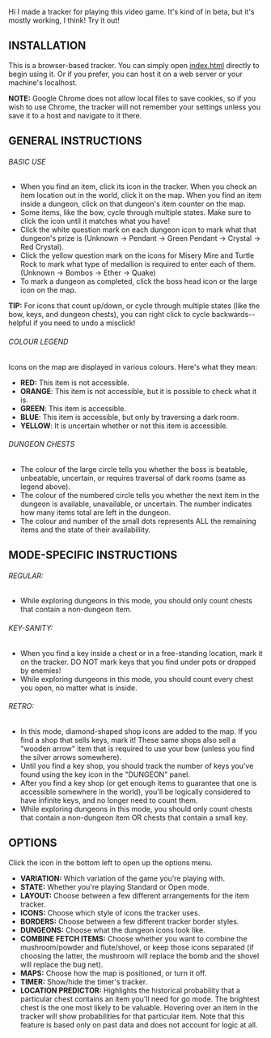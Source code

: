 Hi I made a tracker for playing this video game. It's kind of in beta, but it's mostly working, I think! Try it out!

## INSTALLATION

This is a browser-based tracker. You can simply open [index.html](https://queler.github.io/alttpr-Tracker/) directly to begin using it. Or if you prefer, you can host it on a web server or your machine's localhost.

**NOTE:** Google Chrome does not allow local files to save cookies, so if you wish to use Chrome, the tracker will not remember your settings unless you save it to a host and navigate to it there.

## GENERAL INSTRUCTIONS

###### BASIC USE

- When you find an item, click its icon in the tracker. When you check an item location out in the world, click it on the map. When you find an item inside a dungeon, click on that dungeon's item counter on the map.
- Some items, like the bow, cycle through multiple states. Make sure to click the icon until it matches what you have!
- Click the white question mark on each dungeon icon to mark what that dungeon's prize is
(Unknown -> Pendant -> Green Pendant -> Crystal -> Red Crystal).
- Click the yellow question mark on the icons for Misery Mire and Turtle Rock to mark what type of medallion is required to enter each of them.
(Unknown -> Bombos -> Ether -> Quake)
- To mark a dungeon as completed, click the boss head icon or the large icon on the map.

**TIP:** For icons that count up/down, or cycle through multiple states (like the bow, keys, and dungeon chests), you can right click to cycle backwards-- helpful if you need to undo a misclick!

###### COLOUR LEGEND

Icons on the map are displayed in various colours. Here's what they mean:
- **RED:** This item is not accessible.
- **ORANGE**: This item is not accessible, but it is possible to check what it is.
- **GREEN**: This item is accessible.
- **BLUE**: This item is accessible, but only by traversing a dark room.
- **YELLOW**: It is uncertain whether or not this item is accessible.

###### DUNGEON CHESTS

- The colour of the large circle tells you whether the boss is beatable, unbeatable, uncertain, or requires traversal of dark rooms (same as legend above).
- The colour of the numbered circle tells you whether the next item in the dungeon is available, unavailable, or uncertain. The number indicates how many items total are left in the dungeon.
- The colour and number of the small dots represents ALL the remaining items and the state of their availabiliity.


## MODE-SPECIFIC INSTRUCTIONS

###### REGULAR:
- While exploring dungeons in this mode, you should only count chests that contain a non-dungeon item.

###### KEY-SANITY:
- When you find a key inside a chest or in a free-standing location, mark it on the tracker.
DO NOT mark keys that you find under pots or dropped by enemies!
- While exploring dungeons in this mode, you should count every chest you open, no matter what is inside.

###### RETRO:
- In this mode, diamond-shaped shop icons are added to the map. If you find a shop that sells keys, mark it! These same shops also sell a "wooden arrow" item that is required to use your bow (unless you find the silver arrows somewhere).
- Until you find a key shop, you should track the number of keys you've found using the key icon in the "DUNGEON" panel.
- After you find a key shop (or get enough items to guarantee that one is accessible somewhere in the world), you'll be logically considered to have infinite keys, and no longer need to count them.
- While exploring dungeons in this mode, you should only count chests that contain a non-dungeon item OR chests that contain a small key.


## OPTIONS

Click the icon in the bottom left to open up the options menu.

- **VARIATION:** Which variation of the game you're playing with.
- **STATE:** Whether you're playing Standard or Open mode.
- **LAYOUT:** Choose between a few different arrangements for the item tracker.
- **ICONS:** Choose which style of icons the tracker uses.
- **BORDERS:** Choose between a few different tracker border styles.
- **DUNGEONS:** Choose what the dungeon icons look like.
- **COMBINE FETCH ITEMS:** Choose whether you want to combine the mushroom/powder and flute/shovel, or keep those icons separated (if choosing the latter, the mushroom will replace the bomb and the shovel will replace the bug net).
- **MAPS:** Choose how the map is positioned, or turn it off.
- **TIMER:** Show/hide the timer's tracker.
- **LOCATION PREDICTOR:** Highlights the historical probability that a particular chest contains an item you'll need for go mode. The brightest chest is the one most likely to be valuable. Hovering over an item in the tracker will show probabilities for that particular item. Note that this feature is based only on past data and does not account for logic at all.
